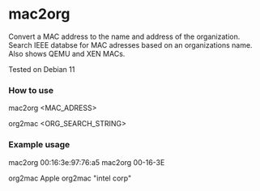 # mac2org
Convert a MAC address to the name and address of the organization.
Search IEEE databse for MAC adresses based on an organizations name.
Also shows QEMU and XEN MACs.

Tested on Debian 11

### How to use
mac2org <MAC_ADRESS>

org2mac <ORG_SEARCH_STRING>

### Example usage
mac2org 00:16:3e:97:76:a5
mac2org 00-16-3E

org2mac Apple
org2mac "intel corp"
